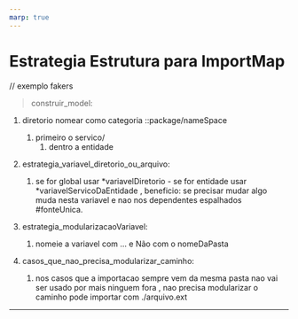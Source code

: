 ```yaml
---
marp: true
---
```


# Estrategia Estrutura para ImportMap

// exemplo fakers

> construir_model:
1. diretorio nomear como categoria ::package/nameSpace
    1. primeiro o servico/
       1. dentro a entidade

1. estrategia_variavel_diretorio_ou_arquivo:
   1. se for global usar *variavelDiretorio - se for entidade usar *variavelServicoDaEntidade , beneficio: se precisar mudar algo muda nesta variavel e nao nos dependentes espalhados #fonteUnica.

1. estrategia_modularizacaoVariavel:
   1. nomeie a variavel com <nomeDoArquivoEntidade> ... e Não com o nomeDaPasta


2. casos_que_nao_precisa_modularizar_caminho:
   1. nos casos que a importacao sempre vem da mesma pasta nao vai ser usado por mais ninguem fora , nao precisa modularizar o caminho pode importar com ./arquivo.ext

---
